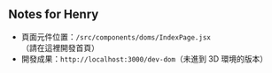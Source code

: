 ## Notes for Henry
* 頁面元件位置：`/src/components/doms/IndexPage.jsx` （請在這裡開發首頁）
* 開發成果：`http://localhost:3000/dev-dom`（未進到 3D 環境的版本）